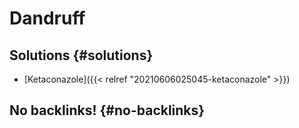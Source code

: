 # Dandruff


## Solutions {#solutions}

-   [Ketaconazole]({{< relref "20210606025045-ketaconazole" >}})


## No backlinks! {#no-backlinks}


